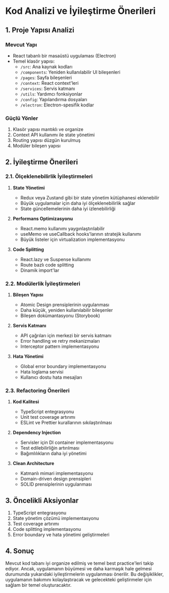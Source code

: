 # Kod Analizi ve İyileştirme Önerileri

## 1. Proje Yapısı Analizi

### Mevcut Yapı

-   React tabanlı bir masaüstü uygulaması (Electron)
-   Temel klasör yapısı:
    -   `/src`: Ana kaynak kodları
    -   `/components`: Yeniden kullanılabilir UI bileşenleri
    -   `/pages`: Sayfa bileşenleri
    -   `/context`: React context'leri
    -   `/services`: Servis katmanı
    -   `/utils`: Yardımcı fonksiyonlar
    -   `/config`: Yapılandırma dosyaları
    -   `/electron`: Electron-spesifik kodlar

### Güçlü Yönler

1. Klasör yapısı mantıklı ve organize
2. Context API kullanımı ile state yönetimi
3. Routing yapısı düzgün kurulmuş
4. Modüler bileşen yapısı

## 2. İyileştirme Önerileri

### 2.1. Ölçeklenebilirlik İyileştirmeleri

1. **State Yönetimi**

    - Redux veya Zustand gibi bir state yönetim kütüphanesi eklenebilir
    - Büyük uygulamalar için daha iyi ölçeklenebilirlik sağlar
    - State güncellemelerinin daha iyi izlenebilirliği

2. **Performans Optimizasyonu**

    - React.memo kullanımı yaygınlaştırılabilir
    - useMemo ve useCallback hooks'larının stratejik kullanımı
    - Büyük listeler için virtualization implementasyonu

3. **Code Splitting**
    - React.lazy ve Suspense kullanımı
    - Route bazlı code splitting
    - Dinamik import'lar

### 2.2. Modülerlik İyileştirmeleri

1. **Bileşen Yapısı**

    - Atomic Design prensiplerinin uygulanması
    - Daha küçük, yeniden kullanılabilir bileşenler
    - Bileşen dokümantasyonu (Storybook)

2. **Servis Katmanı**

    - API çağrıları için merkezi bir servis katmanı
    - Error handling ve retry mekanizmaları
    - Interceptor pattern implementasyonu

3. **Hata Yönetimi**
    - Global error boundary implementasyonu
    - Hata loglama servisi
    - Kullanıcı dostu hata mesajları

### 2.3. Refactoring Önerileri

1. **Kod Kalitesi**

    - TypeScript entegrasyonu
    - Unit test coverage artırımı
    - ESLint ve Prettier kurallarının sıkılaştırılması

2. **Dependency Injection**

    - Servisler için DI container implementasyonu
    - Test edilebilirliğin artırılması
    - Bağımlılıkların daha iyi yönetimi

3. **Clean Architecture**
    - Katmanlı mimari implementasyonu
    - Domain-driven design prensipleri
    - SOLID prensiplerinin uygulanması

## 3. Öncelikli Aksiyonlar

1. TypeScript entegrasyonu
2. State yönetim çözümü implementasyonu
3. Test coverage artırımı
4. Code splitting implementasyonu
5. Error boundary ve hata yönetimi geliştirmeleri

## 4. Sonuç

Mevcut kod tabanı iyi organize edilmiş ve temel best practice'leri takip ediyor. Ancak, uygulamanın büyümesi ve daha karmaşık hale gelmesi durumunda yukarıdaki iyileştirmelerin uygulanması önerilir. Bu değişiklikler, uygulamanın bakımını kolaylaştıracak ve gelecekteki geliştirmeler için sağlam bir temel oluşturacaktır.
